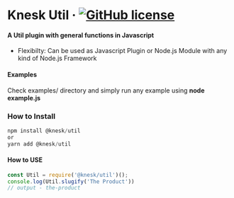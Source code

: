 # Knesk Util &middot; [![GitHub license](https://img.shields.io/badge/license-MIT-blue.svg)](https://github.com/jeoga/option/blob/master/LICENSE)


#### A Util plugin with general functions in Javascript
- Flexibilty: Can be used as Javascript Plugin or Node.js Module with any kind of Node.js Framework

#### Examples
Check examples/ directory and simply run any example using **node example.js**

### How to Install
  ```javascript
npm install @knesk/util
or
yarn add @knesk/util
```

#### How to USE
```javascript
const Util = require('@knesk/util')();
console.log(Util.slugify('The Product'))
// output - the-product
```
